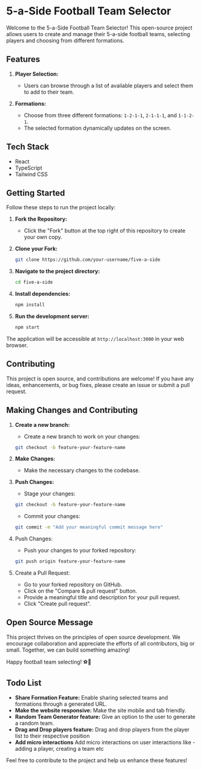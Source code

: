 # 5-a-Side Football Team Selector

Welcome to the 5-a-Side Football Team Selector! This open-source project allows users to create and manage their 5-a-side football teams, selecting players and choosing from different formations.

## Features

1. **Player Selection:**
   - Users can browse through a list of available players and select them to add to their team.

2. **Formations:**
   - Choose from three different formations: `1-2-1-1`, `2-1-1-1`, and `1-1-2-1`.
   - The selected formation dynamically updates on the screen.

## Tech Stack

- React
- TypeScript 
- Tailwind CSS 

## Getting Started


Follow these steps to run the project locally:

1. **Fork the Repository:**
   - Click the "Fork" button at the top right of this repository to create your own copy.

2. **Clone your Fork:**
   ```bash
   git clone https://github.com/your-username/five-a-side

3. **Navigate to the project directory:**
    ```bash
    cd five-a-side
    ```

3. **Install dependencies:**
    ```bash
    npm install
    ```

4. **Run the development server:**
    ```bash
    npm start
    ```

The application will be accessible at `http://localhost:3000` in your web browser.

## Contributing

This project is open source, and contributions are welcome! If you have any ideas, enhancements, or bug fixes, please create an issue or submit a pull request.

## Making Changes and Contributing

1. **Create a new branch:**

   - Create a new branch to work on your changes:
   
   ```bash
   git checkout -b feature-your-feature-name
   ```

2. **Make Changes:**

   - Make the necessary changes to the codebase.

3. **Push Changes:**

   - Stage your changes:
   
   ```bash
   git checkout -b feature-your-feature-name
   ```

   - Commit your changes:

   ```bash
   git commit -m "Add your meaningful commit message here"
   ```
   
4. Push Changes:

   - Push your changes to your forked repository:

   ```bash
   git push origin feature-your-feature-name
   ```

5. Create a Pull Request:

   - Go to your forked repository on GitHub.
   - Click on the "Compare & pull request" button.
   - Provide a meaningful title and description for your pull request.
   - Click "Create pull request".


## Open Source Message

This project thrives on the principles of open source development. We encourage collaboration and appreciate the efforts of all contributors, big or small. Together, we can build something amazing!

Happy football team selecting! ⚽️🥅

## Todo List

- **Share Formation Feature:** Enable sharing selected teams and formations through a generated URL.
- **Make the website responsive:** Make the site mobile and tab friendly.
- **Random Team Generator feature:** Give an option to the user to generate a random team.
- **Drag and Drop players feature:** Drag and drop players from the player list to their respective position
- **Add micro interactions** Add micro interactions on user interactions like  - adding a player, creating a team etc


Feel free to contribute to the project and help us enhance these features!

